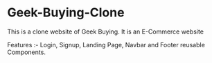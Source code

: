 # Geek-Buying-Clone
This is a clone website of Geek Buying. It is an E-Commerce website


Features :- 
Login,
Signup, 
Landing Page, 
Navbar and Footer reusable Components.
